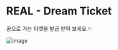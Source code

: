 # REAL - Dream Ticket
꿈으로 가는 티켓을 발급 받아 보세요 ✨

![image](https://user-images.githubusercontent.com/17206496/70868414-08358e00-1fc4-11ea-8c1c-375e3c5246d9.png)
